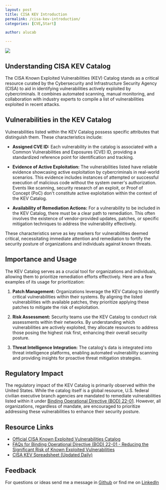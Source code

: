 ```yaml
---
layout: post
title: CISA KEV Introduction
permalink: /cisa-kev-introduction/
categories: [CVE,Start]

author: alucab

---
```


![][CISA_IMG]

## Understanding CISA KEV Catalog

The CISA Known Exploited Vulnerabilities (KEV) Catalog stands as a critical resource curated by the Cybersecurity and Infrastructure Security Agency (CISA) to aid in identifying vulnerabilities actively exploited by cybercriminals. It combines automated scanning, manual monitoring, and collaboration with industry experts to compile a list of vulnerabilities exploited in recent attacks.

## Vulnerabilities in the KEV Catalog

Vulnerabilities listed within the KEV Catalog possess specific attributes that distinguish them. These characteristics include:

- **Assigned CVE ID:** Each vulnerability in the catalog is associated with a Common Vulnerabilities and Exposures (CVE) ID, providing a standardized reference point for identification and tracking.

- **Evidence of Active Exploitation:** The vulnerabilities listed have reliable evidence showcasing active exploitation by cybercriminals in real-world scenarios. This evidence includes instances of attempted or successful execution of malicious code without the system owner's authorization. Events like scanning, security research of an exploit, or Proof of Concept (PoC) don't constitute active exploitation within the context of the KEV Catalog.

- **Availability of Remediation Actions:** For a vulnerability to be included in the KEV Catalog, there must be a clear path to remediation. This often involves the existence of vendor-provided updates, patches, or specific mitigation techniques to address the vulnerability effectively.

These characteristics serve as key markers for vulnerabilities deemed critical, necessitating immediate attention and remediation to fortify the security posture of organizations and individuals against known threats.


## Importance and Usage

The KEV Catalog serves as a crucial tool for organizations and individuals, allowing them to prioritize remediation efforts effectively. Here are a few examples of its usage for prioritization:

1. **Patch Management:** Organizations leverage the KEV Catalog to identify critical vulnerabilities within their systems. By aligning the listed vulnerabilities with available patches, they prioritize applying these patches to mitigate the risk of exploitation.

2. **Risk Assessment:** Security teams use the KEV Catalog to conduct risk assessments within their networks. By understanding which vulnerabilities are actively exploited, they allocate resources to address those posing the highest risk first, enhancing their overall security posture.

3. **Threat Intelligence Integration:** The catalog's data is integrated into threat intelligence platforms, enabling automated vulnerability scanning and providing insights for proactive threat mitigation strategies.

## Regulatory Impact

The regulatory impact of the KEV Catalog is primarily observed within the United States. While the catalog itself is a global resource, U.S. federal civilian executive branch agencies are mandated to remediate vulnerabilities listed within it under [Binding Operational Directive (BOD) 22-01](https://www.cisa.gov/news-events/directives/bod-22-01-reducing-significant-risk-known-exploited-vulnerabilities). 
However, all organizations, regardless of mandate, are encouraged to prioritize addressing these vulnerabilities to enhance their security posture.

## Resource Links

- [Official CISA Known Exploited Vulnerabilities Catalog](https://www.cisa.gov/resources-tools/resources/kev-catalog)
- [FAQs for Binding Operational Directive (BOD) 22-01 - Reducing the Significant Risk of Known Exploited Vulnerabilities](https://www.cisa.gov/news-events/directives/bod-22-01-reducing-significant-risk-known-exploited-vulnerabilities)
- [CISA KEV Spreadsheet (Updated Daily)][CISA_GSHEET]

## Feedback
For questions or ideas send me a message in [Github](https://github.com/alucab/vulnerabilitysheets) or find me on [LinkedIn](https://www.linkedin.com/in/alucab)

[CISA_IMG]: https://blogger.googleusercontent.com/img/b/R29vZ2xl/AVvXsEhmRFG6Xp2cUYbmQgYLPwJuEEH2i8lUIEEtMoycnyzKS4e_KBv14tfmALTtvYtvJnFKo9OUzj7LFyd1u8FTd3Nd2lgFa4dp2s3eO2lpolSYcLaiX0aUXs6DKPYgW5akbJlbKA6aC043prrHMAlJ0zZMxRu-r-eCdfJQTrJ90bjDOBQuCpMrAhn_n5-s/s728-rw-ft-e30/cisa.png
[CISA_GSHEET]: https://docs.google.com/spreadsheets/d/1Wk--S5xrii8-7QJsapKlqMfWYk7xPOzfnLDQc1msR4o/edit?usp=sharing
[Securin]: https://www.securin.io/articles/cisa-launches-known-exploited-vulnerabilities-catalog